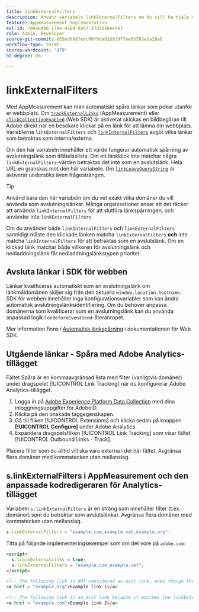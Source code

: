 ```yaml
---
title: linkExternalFilters
description: Använd variabeln linkExternalFilters om du vill ha hjälp med automatisk spårning av avslutningslänk.
feature: Appmeasurement Implementation
exl-id: 7d4e8d96-17ee-4a04-9a57-37d2056ee9a7
role: Admin, Developer
source-git-commit: 665bd68d7ebc08f0da02d93977ee0b583e1a28e6
workflow-type: tm+mt
source-wordcount: '379'
ht-degree: 0%

---
```


# linkExternalFilters

Med AppMeasurement kan man automatiskt spåra länkar som pekar utanför er webbplats. Om [`trackExternalLinks`](trackexternallinks.md) (AppMeasurement) eller [`clickCollectionEnabled`](trackexternallinks.md) (Web SDK) är aktiverat skickas en bildbegäran till Adobe direkt när en besökare klickar på en länk för att lämna din webbplats. Variablerna `linkExternalFilters` och [`linkInternalFilters`](linkinternalfilters.md) avgör vilka länkar som betraktas som interna/externa.

Om den här variabeln innehåller ett värde fungerar automatisk spårning av avslutningslänk som tillåtelselista. Om ett länkklick inte matchar några `linkExternalFilters`-värden betraktas det inte som en avslutslänk. Hela URL:en granskas mot den här variabeln. Om [`linkLeaveQueryString`](linkleavequerystring.md) är aktiverat undersöks även frågesträngen.

>[!TIP]
>
>Använd bara den här variabeln om du vet exakt vilka domäner du vill använda som avslutningslänkar. Många organisationer anser att det räcker att använda `linkInternalFilters` för att slutföra länkspårningen, och använder inte `linkExternalFilters`.

Om du använder både `linkInternalFilters` och `linkExternalFilters` samtidigt måste den klickade länken matcha `linkExternalFilters` **och** inte matcha `linkInternalFilters` för att betraktas som en avslutslänk. Om en klickad länk matchar både villkoren för avslutningslänk och nedladdningslänk får nedladdningslänkstypen prioritet.

## Avsluta länkar i SDK för webben

Länkar kvalificeras automatiskt som en avslutningslänk om länkmåldomänen skiljer sig från den aktuella `window.location.hostname`. SDK för webben innehåller inga konfigurationsvariabler som kan ändra automatisk avslutningslänksidentifiering. Om du behöver anpassa domänerna som kvalificerar som en avslutningslänk kan du använda anpassad logik i `onBeforeEventSend`-återanropet.

Mer information finns i [Automatisk länkspårning](https://experienceleague.adobe.com/docs/experience-platform/edge/data-collection/track-links.html?lang=sv-SE#automaticLinkTracking) i dokumentationen för Web SDK.

## Utgående länkar - Spåra med Adobe Analytics-tillägget

Fältet Spåra är en kommaavgränsad lista med filter (vanligtvis domäner) under dragspelet [!UICONTROL Link Tracking] när du konfigurerar Adobe Analytics-tillägget.

1. Logga in på [Adobe Experience Platform Data Collection](https://experience.adobe.com/data-collection) med dina inloggningsuppgifter för AdobeID.
2. Klicka på den önskade taggegenskapen.
3. Gå till fliken [!UICONTROL Extensions] och klicka sedan på knappen **[!UICONTROL Configure]** under Adobe Analytics.
4. Expandera dragspelsfliken [!UICONTROL Link Tracking] som visar fältet [!UICONTROL Outbound Links - Track].

Placera filter som du alltid vill ska vara externa i det här fältet. Avgränsa flera domäner med kommatecken utan mellanslag.

## s.linkExternalFilters i AppMeasurement och den anpassade kodredigeraren för Analytics-tillägget

Variabeln `s.linkExternalFilters` är en sträng som innehåller filter (t.ex. domäner) som du betraktar som avslutslänkar. Avgränsa flera domäner med kommatecken utan mellanslag.

```js
s.linkExternalFilters = "example.com,example.net,example.org";
```

Titta på följande implementeringsexempel som om det vore på `adobe.com`:

```html
<script>
  s.trackExternalLinks = true;
  s.linkExternalFilters = "example.com,example.net";
</script>

<!-- The following link is NOT considered an exit link, even though the link is outside adobe.com -->
<a href = "example.org">Example link 1</a>

<!-- The following link is an exit link because it matches the linkExternalFilters allowlist -->
<a href = "example.com">Example link 2</a>
```
